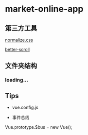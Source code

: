 # market-online-app

## 第三方工具

[normalize.css](https://yarnpkg.com/en/package/normalize.css)

[better-scroll](https://github.com/ustbhuangyi/better-scroll)

## 文件夹结构

### loading...

## Tips

- vue.config.js

- 事件总线

Vue.prototype.$bus = new Vue();



